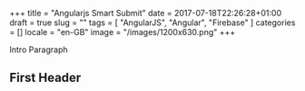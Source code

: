 +++
title = "Angularjs Smart Submit"
date = 2017-07-18T22:26:28+01:00
draft = true
slug = ""
tags = [ "AngularJS", "Angular", "Firebase" ]
categories = []
locale = "en-GB"
image = "/images/1200x630.png"
+++

Intro Paragraph

<!--more-->

## First Header
